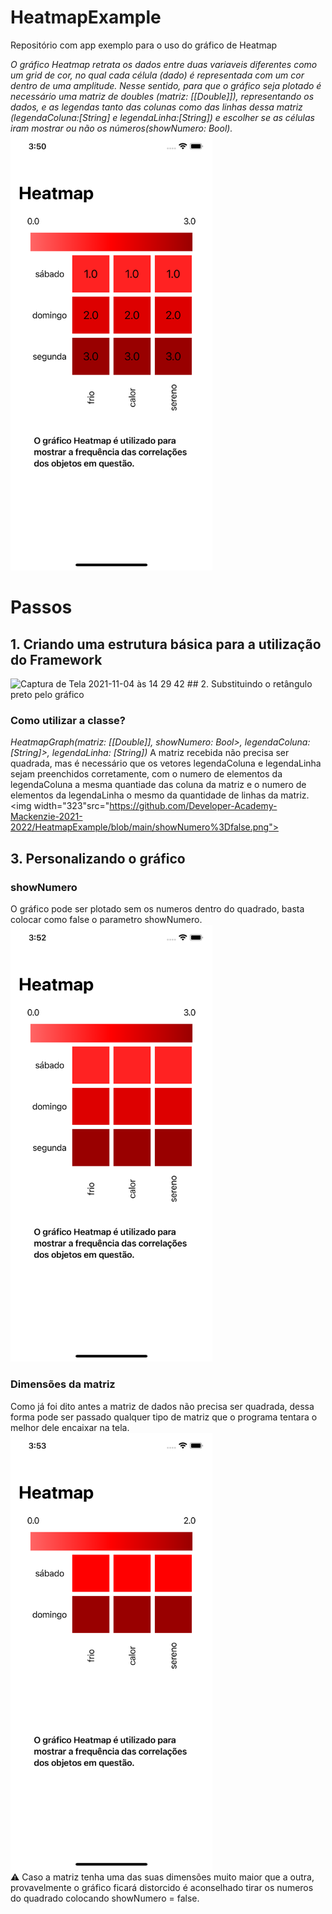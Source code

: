 # HeatmapExample
Repositório com app exemplo para o uso do gráfico de Heatmap <br>

_O gráfico Heatmap retrata os dados entre duas variaveis diferentes como um grid de cor, no qual cada célula (dado) é representada com um cor dentro de uma amplitude. Nesse sentido, para que o gráfico seja plotado é necessário uma matriz de doubles (matriz: [[Double]]), representando os dados, e as legendas tanto das colunas como das linhas dessa matriz (legendaColuna:[String] e  legendaLinha:[String]) e escolher se as células iram mostrar ou não os números(showNumero: Bool)._ <br>
<img width="323" src="https://github.com/Developer-Academy-Mackenzie-2021-2022/HeatmapExample/blob/main/showNumero%3Dtrue.png"> 

# Passos
## 1. Criando uma estrutura básica para a utilização do Framework
<img width="323" alt="Captura de Tela 2021-11-04 às 14 29 42" src="https://user-images.githubusercontent.com/53840501/140390535-54c23f37-7a0a-4191-93e4-deaa37117211.png"> 
## 2. Substituindo o retângulo preto pelo gráfico <br>

### Como utilizar a classe?
_HeatmapGraph(matriz: [[Double]], showNumero: Bool>, legendaColuna: [String]>, legendaLinha: [String])_
A matriz recebida não precisa ser quadrada, mas é necessário que os vetores legendaColuna e legendaLinha sejam preenchidos corretamente, com o numero de elementos da legendaColuna a mesma quantiade das coluna da matriz e o numero de elementos da legendaLinha o mesmo da quantidade de linhas da matriz.<br>
<img width="323"src="https://github.com/Developer-Academy-Mackenzie-2021-2022/HeatmapExample/blob/main/showNumero%3Dfalse.png">

## 3. Personalizando o gráfico 
### showNumero
O gráfico pode ser plotado sem os numeros dentro do quadrado, basta colocar como false o parametro showNumero.<br>
<img width="323" alt="Captura de Tela 2021-11-04 às 14 29 42" src="https://github.com/Developer-Academy-Mackenzie-2021-2022/HeatmapExample/blob/main/showNumero%3Dfalse.png">

### Dimensões da matriz
Como já foi dito antes a matriz de dados não precisa ser quadrada, dessa forma pode ser passado qualquer tipo de matriz que o programa tentara o melhor dele encaixar na tela.<br>
<img width="323" src="https://github.com/Developer-Academy-Mackenzie-2021-2022/HeatmapExample/blob/main/matriz3%2C2.png"> <br>
⚠️ Caso a matriz tenha uma das suas dimensões muito maior que a outra, provavelmente o gráfico ficará distorcido é aconselhado tirar os numeros do quadrado colocando showNumero = false.<br>
